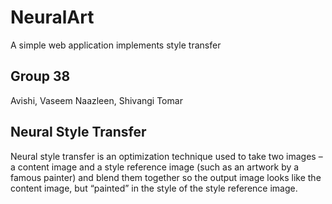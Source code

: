 # NeuralArt 
A simple web application implements style transfer

## Group 38
Avishi, Vaseem Naazleen, Shivangi Tomar

## Neural Style Transfer
Neural style transfer is an optimization technique used to take two images – a content image and a style reference image (such as an artwork by a famous painter) and blend them together so the output image looks like the content image, but  “painted” in the style of the style reference image.

